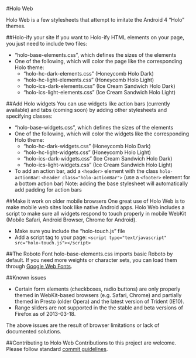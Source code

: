 #Holo Web

Holo Web is a few stylesheets that attempt to imitate the Android 4 “Holo” themes.


##Holo-ify your site
If you want to Holo-ify HTML elements on your page, you just need to include two files:
* “holo-base-elements.css”, which defines the sizes of the elements
* One of the following, which will color the page like the corresponding Holo theme:
    - “holo-hc-dark-elements.css” (Honeycomb Holo Dark)
    - “holo-hc-light-elements.css” (Honeycomb Holo Light)
    - “holo-ics-dark-elements.css” (Ice Cream Sandwich Holo Dark)
    - “holo-ics-light-elements.css” (Ice Cream Sandwich Holo Light)

##Add Holo widgets
You can use widgets like action bars (currently available) and tabs (coming soon) by adding other stylesheets and specifying classes:
* “holo-base-widgets.css”, which defines the sizes of the elements
* One of the following, which will color the widgets like the corresponding Holo theme:
    - “holo-hc-dark-widgets.css” (Honeycomb Holo Dark)
    - “holo-hc-light-widgets.css” (Honeycomb Holo Light)
    - “holo-ics-dark-widgets.css” (Ice Cream Sandwich Holo Dark)
    - “holo-ics-light-widgets.css” (Ice Cream Sandwich Holo Light)
* To add an action bar, add a `<header>` element with the class `holo-actionBar`: `<header class="holo-actionBar">` (use a `<footer>` element for a bottom action bar)
Note: adding the base stylesheet will automatically add padding for action bars

##Make it work on older mobile browsers
One great use of Holo Web is to make mobile web sites look like native Android apps.  Holo Web includes a script to make sure all widgets respond to touch properly in mobile WebKit (Mobile Safari, Android Browser, Chrome for Android).
* Make sure you include the “holo-touch.js” file
* Add a script tag to your page: `<script type="text/javascript" src="holo-touch.js"></script>`

##The Roboto Font
holo-base-elements.css imports basic Roboto by default.  If you need more weights or character sets, you can load them through [Google Web Fonts](http://google.com/fonts#UsePlace:use/Collection:Roboto).

##Known issues
* Certain form elements (checkboxes, radio buttons) are only properly themed in WebKit-based browsers (e.g. Safari, Chrome) and partially themed in Presto (older Opera) and the latest version of Trident (IE10).
* Range sliders are not supported in the the stable and beta versions of Firefox as of 2013-03-18.

The above issues are the result of browser limitations or lack of documented solutions.

##Contributing to Holo Web
Contributions to this project are welcome.  Please follow standard [commit guidelines](http://git-scm.com/book/ch5-2.html#Commit-Guidelines).
